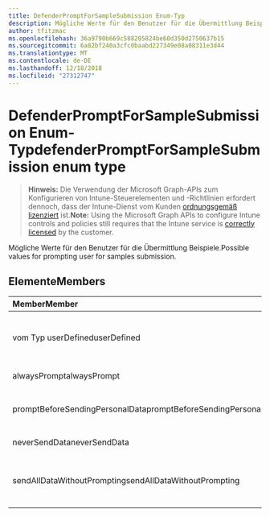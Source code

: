 ```yaml
---
title: DefenderPromptForSampleSubmission Enum-Typ
description: Mögliche Werte für den Benutzer für die Übermittlung Beispiele.
author: tfitzmac
ms.openlocfilehash: 36a9790b669c588205824be60d350d2750637b15
ms.sourcegitcommit: 6a82bf240a3cfc0baabd227349e08a08311e3d44
ms.translationtype: MT
ms.contentlocale: de-DE
ms.lasthandoff: 12/18/2018
ms.locfileid: "27312747"
---
```

# <a name="defenderpromptforsamplesubmission-enum-type"></a><span data-ttu-id="2906d-103">DefenderPromptForSampleSubmission Enum-Typ</span><span class="sxs-lookup"><span data-stu-id="2906d-103">defenderPromptForSampleSubmission enum type</span></span>

> <span data-ttu-id="2906d-104">**Hinweis:** Die Verwendung der Microsoft Graph-APIs zum Konfigurieren von Intune-Steuerelementen und -Richtlinien erfordert dennoch, dass der Intune-Dienst vom Kunden [ordnungsgemäß lizenziert](https://go.microsoft.com/fwlink/?linkid=839381) ist.</span><span class="sxs-lookup"><span data-stu-id="2906d-104">**Note:** Using the Microsoft Graph APIs to configure Intune controls and policies still requires that the Intune service is [correctly licensed](https://go.microsoft.com/fwlink/?linkid=839381) by the customer.</span></span>

<span data-ttu-id="2906d-105">Mögliche Werte für den Benutzer für die Übermittlung Beispiele.</span><span class="sxs-lookup"><span data-stu-id="2906d-105">Possible values for prompting user for samples submission.</span></span>
## <a name="members"></a><span data-ttu-id="2906d-106">Elemente</span><span class="sxs-lookup"><span data-stu-id="2906d-106">Members</span></span>
|<span data-ttu-id="2906d-107">Member</span><span class="sxs-lookup"><span data-stu-id="2906d-107">Member</span></span>|<span data-ttu-id="2906d-108">Wert</span><span class="sxs-lookup"><span data-stu-id="2906d-108">Value</span></span>|<span data-ttu-id="2906d-109">Beschreibung</span><span class="sxs-lookup"><span data-stu-id="2906d-109">Description</span></span>|
|:---|:---|:---|
|<span data-ttu-id="2906d-110">vom Typ userDefined</span><span class="sxs-lookup"><span data-stu-id="2906d-110">userDefined</span></span>|<span data-ttu-id="2906d-111">0</span><span class="sxs-lookup"><span data-stu-id="2906d-111">0</span></span>|<span data-ttu-id="2906d-112">User-Defined, Standardwert, keine beabsichtigt.</span><span class="sxs-lookup"><span data-stu-id="2906d-112">User Defined, default value, no intent.</span></span>|
|<span data-ttu-id="2906d-113">alwaysPrompt</span><span class="sxs-lookup"><span data-stu-id="2906d-113">alwaysPrompt</span></span>|<span data-ttu-id="2906d-114">1</span><span class="sxs-lookup"><span data-stu-id="2906d-114">1</span></span>|<span data-ttu-id="2906d-115">Immer auffordern.</span><span class="sxs-lookup"><span data-stu-id="2906d-115">Always prompt.</span></span>|
|<span data-ttu-id="2906d-116">promptBeforeSendingPersonalData</span><span class="sxs-lookup"><span data-stu-id="2906d-116">promptBeforeSendingPersonalData</span></span>|<span data-ttu-id="2906d-117">2</span><span class="sxs-lookup"><span data-stu-id="2906d-117">2</span></span>|<span data-ttu-id="2906d-118">Auffordern Sie, vor dem Senden von persönlicher Daten.</span><span class="sxs-lookup"><span data-stu-id="2906d-118">Prompt before sending personal data.</span></span>|
|<span data-ttu-id="2906d-119">neverSendData</span><span class="sxs-lookup"><span data-stu-id="2906d-119">neverSendData</span></span>|<span data-ttu-id="2906d-120">3</span><span class="sxs-lookup"><span data-stu-id="2906d-120">3</span></span>|<span data-ttu-id="2906d-121">Nie senden Daten an.</span><span class="sxs-lookup"><span data-stu-id="2906d-121">Never send data.</span></span>|
|<span data-ttu-id="2906d-122">sendAllDataWithoutPrompting</span><span class="sxs-lookup"><span data-stu-id="2906d-122">sendAllDataWithoutPrompting</span></span>|<span data-ttu-id="2906d-123">4</span><span class="sxs-lookup"><span data-stu-id="2906d-123">4</span></span>|<span data-ttu-id="2906d-124">Alle Daten ohne entsprechende Benachrichtigung gesendet.</span><span class="sxs-lookup"><span data-stu-id="2906d-124">Send all data without prompting.</span></span>|



